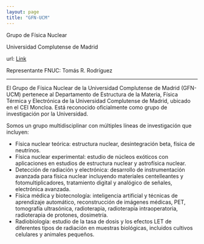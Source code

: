 ```yaml
---
layout: page
title: "GFN-UCM"
---
```


Grupo de Física Nuclear

Universidad Complutense de Madrid

url: [Link](https://www.ucm.es/gfn)

Representante FNUC: Tomás R. Rodríguez

---

El Grupo de Física Nuclear de la Universidad Complutense de Madrid (GFN-UCM) pertenece al Departamento de Estructura de la Materia, Física Térmica y Electrónica de la Universidad Complutense de Madrid, ubicado en el CEI Moncloa. Está reconocido oficialmente como grupo de investigación por la Universidad.

Somos un grupo multidisciplinar con múltiples líneas de investigación que incluyen:

- Física nuclear teórica: estructura nuclear, desintegración beta, física de neutrinos.
- Física nuclear experimental: estudio de núcleos exóticos con aplicaciones en estudios de estructura nuclear y astrofísica nuclear.
- Detección de radiación y electrónica: desarrollo de instrumentación avanzada para física nuclear incluyendo materiales centelleantes y fotomultiplicadores, tratamiento digital y analógico de señales, electrónica avanzada.
- Física médica y biotecnología: inteligencia artificial y técnicas de aprendizaje automático, reconstrucción de imágenes médicas, PET, tomografía ultrasónica, radioterapia, radioterapia intraoperatoria, radioterapia de protones, dosimetría.
- Radiobiología: estudio de la tasa de dosis y los efectos LET de diferentes tipos de radiación en muestras biológicas, incluidos cultivos celulares y animales pequeños.
